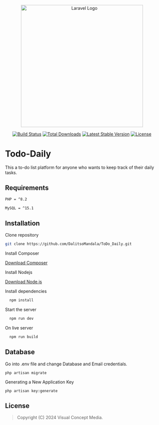 <p align="center"><a href="https://laravel.com" target="_blank"><img src="https://raw.githubusercontent.com/laravel/art/master/logo-lockup/5%20SVG/2%20CMYK/1%20Full%20Color/laravel-logolockup-cmyk-red.svg" width="400" alt="Laravel Logo"></a></p>

<p align="center">
<a href="https://github.com/laravel/framework/actions"><img src="https://github.com/laravel/framework/workflows/tests/badge.svg" alt="Build Status"></a>
<a href="https://packagist.org/packages/laravel/framework"><img src="https://img.shields.io/packagist/dt/laravel/framework" alt="Total Downloads"></a>
<a href="https://packagist.org/packages/laravel/framework"><img src="https://img.shields.io/packagist/v/laravel/framework" alt="Latest Stable Version"></a>
<a href="https://packagist.org/packages/laravel/framework"><img src="https://img.shields.io/packagist/l/laravel/framework" alt="License"></a>
</p>


# Todo-Daily

This a to-do list platform for anyone who wants to keep track of their daily tasks.


## Requirements
```bash
PHP = ^8.2

MySQL = ^15.1

```
## Installation

Clone repository

```bash
git clone https://github.com/DalitsoMandala/ToDo_Daily.git
```

Install Composer


[Download Composer](https://getcomposer.org/download/)

Install Nodejs

[Download Node.js](https://nodejs.org/en/download/)


Install dependencies

```bash
  npm install
```

Start the server

```bash
  npm run dev 
```

On live server

```bash
  npm run build 
```

## Database


Go into .env file and change Database and Email credentials.

```
php artisan migrate
```

Generating a New Application Key
```
php artisan key:generate
```

## License

> Copyright (C) 2024 Visual Concept Media.  

